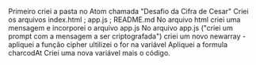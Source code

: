 ﻿Primeiro criei a pasta no Atom chamada "Desafio da Cifra de Cesar"
Criei os arquivos index.html ; app.js ; README.md
No arquivo html criei uma mensagem e incorporei o arquivo app.js
No arquivo app.js ("criei um prompt com a mensagem a ser criptografada")
criei um novo newarray - apliquei a função cipher
ultilizei o for na variável
Apliquei a formula charcodAt
Criei uma nova variável mais o código.
